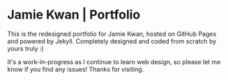 # Jamie Kwan | Portfolio

This is the redesigned portfolio for Jamie Kwan, hosted on GitHub Pages and powered by Jekyll. Completely designed and coded from scratch by yours truly :)

It's a work-in-progress as I continue to learn web design, so please let me know if you find any issues! Thanks for visiting.
